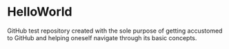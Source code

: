 # HelloWorld
GitHub test repository
created with the sole purpose of getting accustomed to GitHub and helping oneself navigate through its basic concepts. 
